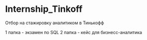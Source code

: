 # Internship_Tinkoff
Отбор на стажировку аналитиком в Тинькофф

1 папка - экзамен по SQL
2 папка - кейс для бизнесс-аналитика
